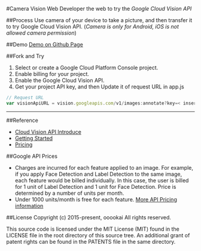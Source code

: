 

#Camera Vision Web
Developer the web to try the *Google Cloud Vision API*

##Process
Use camera of your device to take a picture, and then transfer it to try Google Cloud Vision API. (*Camera is only for Android, iOS is not allowed camera permission*)

##Demo
[Demo on Github Page](https://ooookai.github.io/Camera-Vision-Web)


##Fork and Try
 1. Select or create a Google Cloud Platform Console project.
 2. Enable billing for your project.
 3. Enable the Google Cloud Vision API.
 4. Get your project API key, and then Update it of request URL in app.js
```js
// Request URL
var visionApiURL = vision.googleapis.com/v1/images:annotate?key=< insert browser_api_key_here >;
```
*****

##Reference
- [Cloud Vision API Introduce](https://cloud.google.com/vision/)
- [Getting Started](https://cloud.google.com/vision/docs/getting-started)
- [Pricing](https://cloud.google.com/vision/docs/pricing)

##Google API Prices
- Charges are incurred for each feature applied to an image. For example, if you apply Face Detection and Label Detection to the same image, each feature would be billed individually. In this case, the user is billed for 1 unit of Label Detection and 1 unit for Face Detection. Price is determined by a number of units per month.
- Under 1000 units/month is free for each feature. [More API Pricing information](https://cloud.google.com/vision/docs/pricing)


##License
Copyright (c) 2015-present, ooookai
All rights reserved.

This source code is licensed under the MIT License (MIT) found in the
LICENSE file in the root directory of this source tree. An additional grant
of patent rights can be found in the PATENTS file in the same directory.
